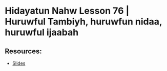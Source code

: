 # Hidayatun Nahw Lesson 76 | Huruwful Tambiyh, huruwfun nidaa, huruwful ijaabah 



## Resources:
- [Slides](https://github.com/arshare/resources_balagha_pdfs)
